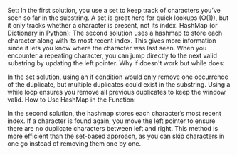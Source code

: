 Set: In the first solution, you use a set to keep track of characters you’ve seen so far in the substring. A set is great here for quick lookups (O(1)), but it only tracks whether a character is present, not its index.
HashMap (or Dictionary in Python): The second solution uses a hashmap to store each character along with its most recent index. This gives more information since it lets you know where the character was last seen. When you encounter a repeating character, you can jump directly to the next valid substring by updating the left pointer.
Why if doesn't work but while does:

In the set solution, using an if condition would only remove one occurrence of the duplicate, but multiple duplicates could exist in the substring. Using a while loop ensures you remove all previous duplicates to keep the window valid.
How to Use HashMap in the Function:

In the second solution, the hashmap stores each character’s most recent index. If a character is found again, you move the left pointer to ensure there are no duplicate characters between left and right. This method is more efficient than the set-based approach, as you can skip characters in one go instead of removing them one by one.